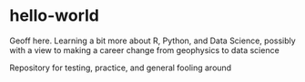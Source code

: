 # hello-world

Geoff here. Learning a bit more about R, Python, and Data Science,
possibly with a view to making a career change from geophysics to data science

Repository for testing, practice, and general fooling around
